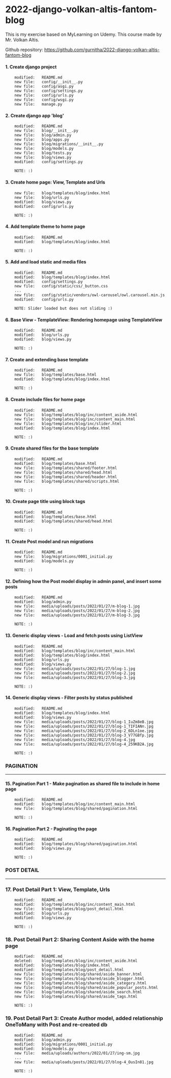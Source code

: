 # 2022-django-volkan-altis-fantom-blog
This is my exercise based on MyLearning on Udemy. This course made by Mr. Volkan Altis.

Github repository: https://github.com/gurnitha/2022-django-volkan-altis-fantom-blog


#### 1. Create django project

        modified:   README.md
        new file:   config/__init__.py
        new file:   config/asgi.py
        new file:   config/settings.py
        new file:   config/urls.py
        new file:   config/wsgi.py
        new file:   manage.py


#### 2. Create django app 'blog'

        modified:   README.md
        new file:   blog/__init__.py
        new file:   blog/admin.py
        new file:   blog/apps.py
        new file:   blog/migrations/__init__.py
        new file:   blog/models.py
        new file:   blog/tests.py
        new file:   blog/views.py
        modified:   config/settings.py

        NOTE: :)


#### 3. Create home page: View, Template and Urls

        new file:   blog/templates/blog/index.html
        new file:   blog/urls.py
        modified:   blog/views.py
        modified:   config/urls.py

        NOTE: :)


#### 4. Add template theme to home page

        modified:   README.md
        modified:   blog/templates/blog/index.html

        NOTE: :)


#### 5. Add and load static and media files

        modified:   README.md
        modified:   blog/templates/blog/index.html
        modified:   config/settings.py
        new file:   config/static/css/_button.css
        ...
        new file:   config/static/vendors/owl-carousel/owl.carousel.min.js
        modified:   config/urls.py

        NOTE: Slider loaded but does not sliding :)


#### 6. Base View - TemplateView: Rendering homepage using TemplateView

        modified:   README.md
        modified:   blog/urls.py
        modified:   blog/views.py

        NOTE: :)


#### 7. Create and extending base template

        modified:   README.md
        new file:   blog/templates/base.html
        modified:   blog/templates/blog/index.html       

        NOTE: :)


#### 8. Create include files for home page      

        modified:   README.md
        new file:   blog/templates/blog/inc/content_aside.html
        new file:   blog/templates/blog/inc/content_main.html
        new file:   blog/templates/blog/inc/slider.html
        modified:   blog/templates/blog/index.html
        
        NOTE: :)


#### 9. Create shared files for the base template

        modified:   README.md
        modified:   blog/templates/base.html
        new file:   blog/templates/shared/footer.html
        new file:   blog/templates/shared/head.html
        new file:   blog/templates/shared/header.html
        new file:   blog/templates/shared/scripts.html
        
        NOTE: :)


#### 10. Create page title using block tags

        modified:   README.md
        modified:   blog/templates/base.html
        modified:   blog/templates/shared/head.html
        
        NOTE: :)


#### 11. Create Post model and run migrations

        modified:   README.md
        new file:   blog/migrations/0001_initial.py
        modified:   blog/models.py
        
        NOTE: :)


#### 12. Defining how the Post model display in admin panel, and insert some posts

        modified:   README.md
        modified:   blog/admin.py
        new file:   media/uploads/posts/2022/01/27/m-blog-1.jpg
        new file:   media/uploads/posts/2022/01/27/m-blog-2.jpg
        new file:   media/uploads/posts/2022/01/27/m-blog-3.jpg
        
        NOTE: :)


#### 13. Generic display views - Load and fetch posts using ListView

        modified:   README.md
        modified:   blog/templates/blog/inc/content_main.html
        modified:   blog/templates/blog/index.html
        modified:   blog/urls.py
        modified:   blog/views.py
        new file:   media/uploads/posts/2022/01/27/blog-1.jpg
        new file:   media/uploads/posts/2022/01/27/blog-2.jpg
        new file:   media/uploads/posts/2022/01/27/blog-3.jpg
        
        NOTE: :)


#### 14. Generic display views - Filter posts by status published

        modified:   README.md
        modified:   blog/templates/blog/index.html
        modified:   blog/views.py
        new file:   media/uploads/posts/2022/01/27/blog-1_IuZm8eB.jpg
        new file:   media/uploads/posts/2022/01/27/blog-1_TIFIANn.jpg
        new file:   media/uploads/posts/2022/01/27/blog-2_6DLn1oe.jpg
        new file:   media/uploads/posts/2022/01/27/blog-3_V77GBfp.jpg
        new file:   media/uploads/posts/2022/01/27/blog-4.jpg
        new file:   media/uploads/posts/2022/01/27/blog-4_259KB2A.jpg
        
        NOTE: :)



### PAGINATION
--------------


#### 15. Pagination Part 1 - Make pagination as shared file to include in home page

        modified:   README.md
        modified:   blog/templates/blog/inc/content_main.html
        new file:   blog/templates/blog/shared/pagination.html      
        
        NOTE: :)


#### 16. Pagination Part 2 - Paginating the page

        modified:   README.md
        modified:   blog/templates/blog/shared/pagination.html
        modified:   blog/views.py
        
        NOTE: :)



### POST DETAIL
---------------


### 17. Post Detail Part 1: View, Template, Urls

        modified:   README.md
        modified:   blog/templates/blog/inc/content_main.html
        new file:   blog/templates/blog/post_detail.html
        modified:   blog/urls.py
        modified:   blog/views.py
        
        NOTE: :)


### 18. Post Detail Part 2: Sharing Content Aside with the home page

        modified:   README.md
        deleted:    blog/templates/blog/inc/content_aside.html
        modified:   blog/templates/blog/index.html
        modified:   blog/templates/blog/post_detail.html
        new file:   blog/templates/blog/shared/aside_banner.html
        new file:   blog/templates/blog/shared/aside_blogger.html
        new file:   blog/templates/blog/shared/aside_category.html
        new file:   blog/templates/blog/shared/aside_popular_posts.html
        new file:   blog/templates/blog/shared/aside_search.html
        new file:   blog/templates/blog/shared/aside_tags.html
        
        NOTE: :)


### 19. Post Detail Part 3: Create Author model, added relationship OneToMany with Post and re-created db

        modified:   README.md
        modified:   blog/admin.py
        modified:   blog/migrations/0001_initial.py
        modified:   blog/models.py
        new file:   media/uploads/authors/2022/01/27/ing-sm.jpg
        ...
        new file:   media/uploads/posts/2022/01/27/blog-4_OusIn81.jpg
        
        NOTE: :)